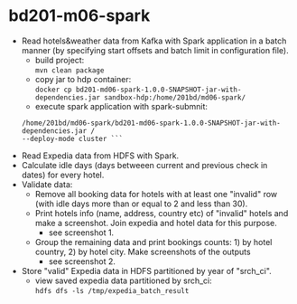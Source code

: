 # bd201-m06-spark  
* Read hotels&weather data from Kafka with Spark application in a batch manner (by specifying start offsets and batch limit in configuration file).  
    * build project:  
     ```mvn clean package```  
     * copy jar to hdp container:  
     ```docker cp bd201-md06-spark-1.0.0-SNAPSHOT-jar-with-dependencies.jar sandbox-hdp:/home/201bd/md06-spark/```  
     * execute spark application with spark-submnit:  
     ``` spark-submit --class spark.batching.BatchReader /  
     /home/201bd/md06-spark/bd201-md06-spark-1.0.0-SNAPSHOT-jar-with-dependencies.jar /  
     --deploy-mode cluster ```
* Read Expedia data from HDFS with Spark.  
* Calculate idle days (days betweeen current and previous check in dates) for every hotel.  
* Validate data:  
    * Remove all booking data for hotels with at least one "invalid" row (with idle days more than or equal to 2 and less than 30).
    * Print hotels info (name, address, country etc) of "invalid" hotels and make a screenshot. Join expedia and hotel data for this purpose.  
        * see screenshot 1.  
    * Group the remaining data and print bookings counts: 1) by hotel country, 2) by hotel city. Make screenshots of the outputs  
        * see screenshot 2.  
* Store "valid" Expedia data in HDFS partitioned by year of "srch_ci".  
    * view saved expedia data partitioned by srch_ci:  
    ```hdfs dfs -ls /tmp/expedia_batch_result```  


